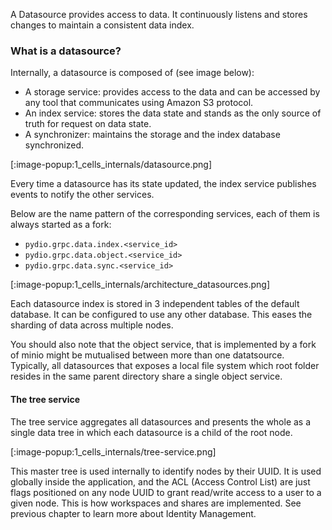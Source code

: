 
A Datasource provides access to data. It continuously listens and stores changes to maintain a consistent data index.

### What is a datasource?

Internally, a datasource is composed of (see image below):

- A storage service: provides access to the data and can be accessed by any tool that communicates using Amazon S3 protocol.
- An index service: stores the data state and stands as the only source of truth for request on data state.
- A synchronizer: maintains the storage and the index database synchronized.

[:image-popup:1_cells_internals/datasource.png]

Every time a datasource has its state updated, the index service publishes events to notify the other services.

Below are the name pattern of the corresponding services, each of them is always started as a fork:

- `pydio.grpc.data.index.<service_id>`
- `pydio.grpc.data.object.<service_id>`
- `pydio.grpc.data.sync.<service_id>`

[:image-popup:1_cells_internals/architecture_datasources.png]

Each datasource index is stored in 3 independent tables of the default database. It can be configured to use any other database. This eases the sharding of data across multiple nodes.

You should also note that the object service, that is implemented by a fork of minio might be mutualised between more than one datatsource. Typically, all datasources that exposes a local file system which root folder resides in the same parent directory share a single object service.

#### The tree service

The tree service aggregates all datasources and presents the whole as a single data tree in which each datasource is a child of the root node.

[:image-popup:1_cells_internals/tree-service.png]

This master tree is used internally to identify nodes by their UUID. It is used globally inside the application, and the ACL (Access Control List) are just flags positioned on any node UUID to grant read/write access to a user to a given node. This is how workspaces and shares are implemented. See previous chapter to learn more about Identity Management.
